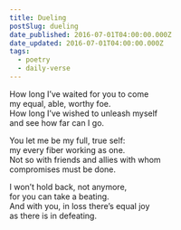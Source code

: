 ```yaml
---
title: Dueling
postSlug: dueling
date_published: 2016-07-01T04:00:00.000Z
date_updated: 2016-07-01T04:00:00.000Z
tags:
  - poetry
  - daily-verse
---
```


How long I’ve waited for you to come  
my equal, able, worthy foe.  
How long I’ve wished to unleash myself  
and see how far can I go.

You let me be my full, true self:  
my every fiber working as one.  
Not so with friends and allies with whom  
compromises must be done.

I won’t hold back, not anymore,  
for you can take a beating.  
And with you, in loss there’s equal joy  
as there is in defeating.
